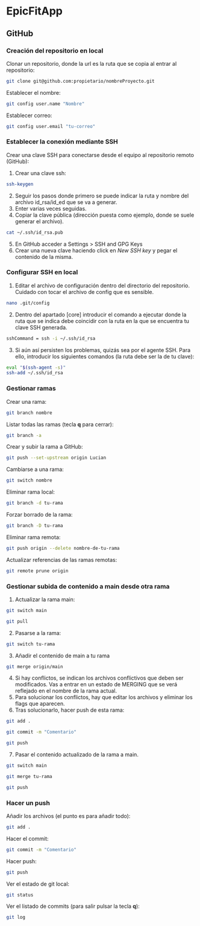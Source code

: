 # EpicFitApp
## GitHub
### Creación del repositorio en local
Clonar un repositorio, donde la url es la ruta que se copia al entrar al repositorio:
```bash
git clone git@github.com:propietario/nombreProyecto.git
```
Establecer el nombre:
```bash
git config user.name "Nombre"
```
Establecer correo:
```bash
git config user.email "tu-correo"
```
### Establecer la conexión mediante SSH
Crear una clave SSH para conectarse desde el equipo al repositorio remoto (GitHub):
1. Crear una clave ssh:
```bash
ssh-keygen
```
2. Seguir los pasos donde primero se puede indicar la ruta y nombre del archivo id_rsa/id_ed que se va a generar.
3. Enter varias veces seguidas.
4. Copiar la clave pública (dirección puesta como ejemplo, donde se suele generar el archivo).
```bash
cat ~/.ssh/id_rsa.pub
```
5. En GitHub acceder a Settings > SSH and GPG Keys
6. Crear una nueva clave haciendo click en _New SSH key_ y pegar el contenido de la misma.

### Configurar SSH en local
1. Editar el archivo de configuración dentro del directorio del repositorio. Cuidado con tocar el archivo de config que es sensible.
```bash
nano .git/config
``` 
2. Dentro del apartado [core] introducir el comando a ejecutar donde la ruta que se indica debe coincidir con la ruta en la que se encuentra tu clave SSH generada.
```bash
sshCommand = ssh -i ~/.ssh/id_rsa
``` 
3. Si aún así persisten los problemas, quizás sea por el agente SSH. Para ello, introducir los siguientes comandos (la ruta debe ser la de tu clave):
```bash
eval "$(ssh-agent -s)"
ssh-add ~/.ssh/id_rsa
``` 

### Gestionar ramas
Crear una rama:
```bash
git branch nombre
```
Listar todas las ramas (tecla **q** para cerrar):
```bash
git branch -a
```
Crear y subir la rama a GitHub:
```bash
git push --set-upstream origin Lucian
```
Cambiarse a una rama:
```bash
git switch nombre
```
Eliminar rama local:
```bash
git branch -d tu-rama
```
Forzar borrado de la rama:
```bash
git branch -D tu-rama
```
Eliminar rama remota:
```bash
git push origin --delete nombre-de-tu-rama
```
Actualizar referencias de las ramas remotas:
```bash
git remote prune origin
```

### Gestionar subida de contenido a main desde otra rama
1. Actualizar la rama main:
```bash
git switch main
```
```bash
git pull
```
2. Pasarse a la rama:
```bash
git switch tu-rama
```
3. Añadir el contenido de main a tu rama
```bash
git merge origin/main
```
4. Si hay conflictos, se indican los archivos conflictivos que deben ser modificados. Vas a entrar en un estado de MERGING que se verá reflejado en el nombre de la rama actual.
5. Para solucionar los conflictos, hay que editar los archivos y eliminar los flags que aparecen.
6. Tras solucionarlo, hacer push de esta rama:
```bash
git add .
```
```bash
git commit -m "Comentario"
```
```bash
git push
```
7. Pasar el contenido actualizado de la rama a main.
```bash
git switch main
```
```bash
git merge tu-rama
```
```bash
git push
```

### Hacer un push
Añadir los archivos (el punto es para añadir todo):
```bash
git add .
```
Hacer el commit:
```bash
git commit -m "Comentario"
```
Hacer push:
```bash
git push
```
Ver el estado de git local:
```bash
git status
```
Ver el listado de commits (para salir pulsar la tecla **q**):
```bash
git log
```
